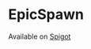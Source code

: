 # EpicSpawn

Available on [Spigot](https://www.spigotmc.org/resources/%E2%9C%A8-epicspawn-spawn-plugin.105219/)
